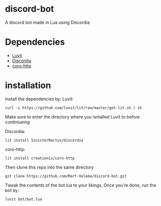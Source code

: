 # discord-bot
A discord bot made in Lua using Discordia

# Dependencies
- [Luvit](https://luvit.io/install.html)
- [Discordia](https://github.com/SinisterRectus/Discordia)
- [coro-http](https://bilal2453.github.io/coro-docs/docs/coro-http.html)


# installation
Install the dependencies by:
Luvit:
```
curl -L https://github.com/luvit/lit/raw/master/get-lit.sh | sh
```
Make sure to enter the directory where you isntalled Luvit to before continiueing

Discordia:
```
lit install SinisterRectus/discordia
```
coro-http:
```
lit install creationix/coro-http
```

Then clone this repo into the same directory
```
git clone https://github.com/Mart-Velema/discord-bot.git
```

Tweak the contents of the bot.lua to your likings. Once you're done, run the bot by:
```
luvit bot/bot.lua
```
